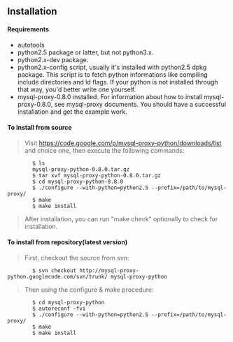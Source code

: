 ## Installation ##

#### Requirements ####
  * autotools
  * python2.5 package or latter, but not python3.x.
  * python2.x-dev package.
  * python2.x-config script, usually it's installed with python2.5 dpkg package. This script is to fetch python informations like compiling include directories and ld flags. If your python is not installed through that way, you'd better write one yourself.
  * mysql-proxy-0.8.0 installed. For information about how to install mysql-proxy-0.8.0,  see mysql-proxy documents. You should have a successful installation and get the example work.

#### To install from source ####
> Visit https://code.google.com/p/mysql-proxy-python/downloads/list and choice one, then execute the following commands:
```
        $ ls
        mysql-proxy-python-0.8.0.tar.gz
        $ tar xvf mysql-proxy-python-0.8.0.tar.gz
        $ cd mysql-proxy-python-0.8.0
        $ ./configure --with-python=python2.5 --prefix=/path/to/mysql-proxy/
        $ make 
        $ make install
```
> After installation, you can run "make check" optionally to check for installation.

#### To install from repository(latest version) ####
> First, checkout the source from svn:
```
        $ svn checkout http://mysql-proxy-python.googlecode.com/svn/trunk/ mysql-proxy-python
```
> Then using the configure & make procedure:
```
        $ cd mysql-proxy-python
        $ autoreconf -fvi
        $ ./configure --with-python=python2.5 --prefix=/path/to/mysql-proxy/
        $ make 
        $ make install
```